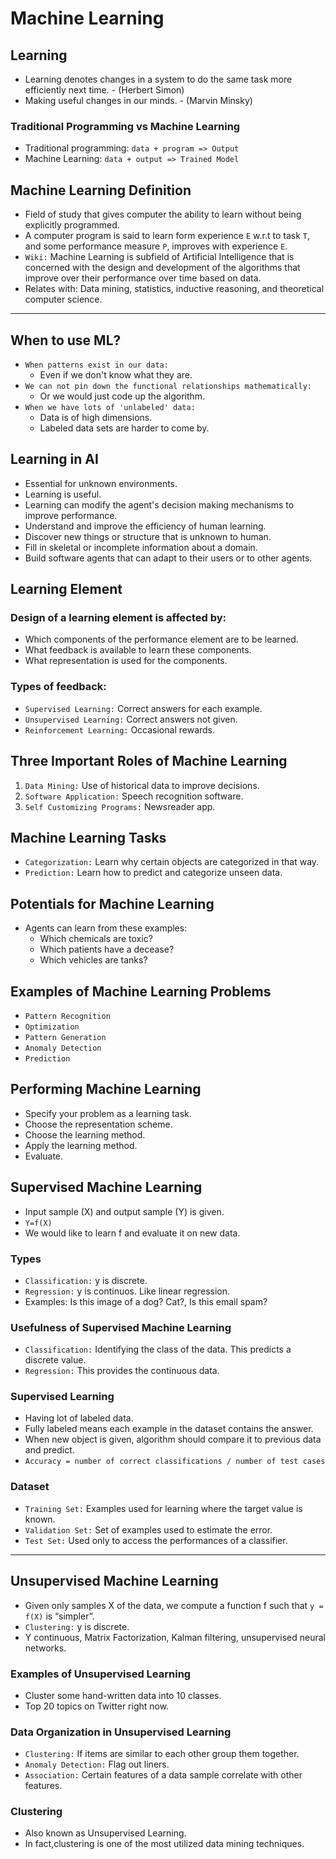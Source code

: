 # Machine Learning

## Learning
- Learning denotes changes in a system to do the same task more efficiently next time. - (Herbert Simon)
- Making useful changes in our minds. - (Marvin Minsky)


### Traditional Programming vs Machine Learning
- Traditional programming: `data + program => Output`
- Machine Learning: `data + output => Trained Model`

## Machine Learning Definition
- Field of study that gives computer the ability to learn without being explicitly programmed.
- A computer program is said to learn form experience `E` w.r.t to task `T`, and some performance measure `P`, improves with experience `E`.
- `Wiki:` Machine Learning is subfield of Artificial Intelligence that is concerned with the design and development of the algorithms that improve over their performance over time based on data.
- Relates with: Data mining, statistics, inductive reasoning, and theoretical computer science.
---
## When to use ML?
- `When patterns exist in our data:`
  - Even if we don't know what they are.
- `We can not pin down the functional relationships mathematically:`
  - Or we would just code up the algorithm.
- `When we have lots of 'unlabeled' data:`
  - Data is of high dimensions.
  - Labeled data sets are harder to come by.

## Learning in AI
- Essential for unknown environments.
- Learning is useful.
- Learning can modify the agent's decision making mechanisms to improve performance.
- Understand and improve the efficiency of human learning.
- Discover new things or structure that is unknown to human.
- Fill in skeletal or incomplete information about a domain.
- Build software agents that can adapt to their users or to other agents.

## Learning Element
### Design of a learning element is affected by:
- Which components of the performance element are to be learned.
- What feedback is available to learn these components.
- What representation is used for the components.
### Types of feedback:
- `Supervised Learning:` Correct answers for each example.
- `Unsupervised Learning:` Correct answers not given.
- `Reinforcement Learning:` Occasional rewards.

## Three Important Roles of Machine Learning
1) `Data Mining:` Use of historical data to improve decisions.
2) `Software Application:` Speech recognition software.
3) `Self Customizing Programs:` Newsreader app.

## Machine Learning Tasks
- `Categorization:` Learn why certain objects are categorized in that way.
- `Prediction:` Learn how to predict and categorize unseen data.

## Potentials for Machine Learning
- Agents can learn from these examples:
  - Which chemicals are toxic?
  - Which patients have a decease?
  - Which vehicles are tanks?

## Examples of Machine Learning Problems
- `Pattern Recognition`
- `Optimization`
- `Pattern Generation`
- `Anomaly Detection`
- `Prediction`

## Performing Machine Learning
- Specify your problem as a learning task.
- Choose the representation scheme.
- Choose the learning method.
- Apply the learning method.
- Evaluate.

## Supervised Machine Learning
- Input sample (X) and output sample (Y) is given.
- `Y=f(X)`
- We would like to learn f and evaluate it on new data.
### Types
- `Classification:` y is discrete.
- `Regression:` y is continuos. Like linear regression.
- Examples: Is this image of a dog? Cat?, Is this email spam?

### Usefulness of Supervised Machine Learning
- `Classification:` Identifying the class of the data. This predicts a discrete value.
- `Regression:` This provides the continuous data.

### Supervised Learning
- Having lot of labeled data.
- Fully labeled means each example in the dataset contains the answer.
- When new object is given, algorithm should compare it to previous data and predict.
- `Accuracy = number of correct classifications / number of test cases` 

### Dataset
- `Training Set:` Examples used for learning where the target value is known.
- `Validation Set:` Set of examples used to estimate the error. 
- `Test Set:` Used only to access the performances of a classifier.

--- 

## Unsupervised Machine Learning
- Given only samples X of the data, we compute a function f such that `y = f(X)` is “simpler”.
- `Clustering:` y is discrete.
- Y continuous, Matrix Factorization, Kalman filtering, unsupervised neural networks.

### Examples of Unsupervised Learning
- Cluster some hand-written data into 10 classes.
- Top 20 topics on Twitter right now.

### Data Organization in Unsupervised Learning
- `Clustering:` If items are similar to each other group them together.
- `Anomaly Detection:` Flag out liners.
- `Association:` Certain features of a data sample correlate with other features.

### Clustering
- Also known as Unsupervised Learning.
- In fact,clustering is one of the most utilized data mining techniques.